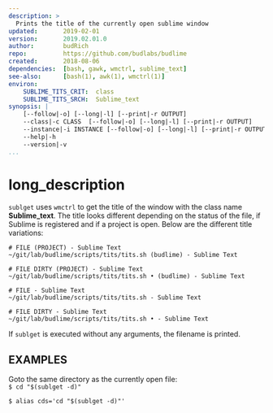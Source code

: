 ```yaml
---
description: >
  Prints the title of the currently open sublime window
updated:       2019-02-01
version:       2019.02.01.0
author:        budRich
repo:          https://github.com/budlabs/budlime
created:       2018-08-06
dependencies:  [bash, gawk, wmctrl, sublime_text]
see-also:      [bash(1), awk(1), wmctrl(1)]
environ:
    SUBLIME_TITS_CRIT:  class
    SUBLIME_TITS_SRCH:  Sublime_text
synopsis: |
    [--follow|-o] [--long|-l] [--print|-r OUTPUT]
    --class|-c CLASS  [--follow|-o] [--long|-l] [--print|-r OUTPUT]
    --instance|-i INSTANCE [--follow|-o] [--long|-l] [--print|-r OUTPUT] 
    --help|-h
    --version|-v
...
```


# long_description

`sublget` uses `wmctrl` to get the title of the window with the class name **Sublime_text**. The title looks different depending on the status of the file, if Sublime is registered and if a project is open. Below are the different title variations:  

``` text
# FILE (PROJECT) - Sublime Text
~/git/lab/budlime/scripts/tits/tits.sh (budlime) - Sublime Text

# FILE DIRTY (PROJECT) - Sublime Text
~/git/lab/budlime/scripts/tits/tits.sh • (budlime) - Sublime Text

# FILE - Sublime Text
~/git/lab/budlime/scripts/tits/tits.sh - Sublime Text

# FILE DIRTY - Sublime Text
~/git/lab/budlime/scripts/tits/tits.sh • - Sublime Text
```

If `sublget` is executed without any arguments, the filename is printed.

EXAMPLES
--------

Goto the same directory as the currently open file:  
`$ cd "$(sublget -d)"`  

`$ alias cds='cd "$(sublget -d)"'`  
